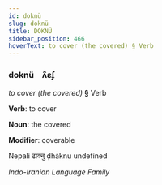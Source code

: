 ```yaml
---
id: doknü
slug: doknü
title: DOKNÜ
sidebar_position: 466
hoverText: to cover (the covered) § Verb
---
```


### doknü&emsp;<span kind="abugida">ʌ̑ƨʄ</span>

*to cover (the covered)* **§** Verb

**Verb**: to cover

**Noun**: the covered

**Modifier**: coverable

Nepali ढाक्नु ḍhāknu undefined

*Indo-Iranian Language Family*